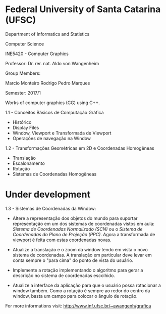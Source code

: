 # Federal University of Santa Catarina (UFSC)
Department of Informatics and Statistics

Computer Science 

INE5420 - Computer Graphics

Professor: Dr. rer. nat. Aldo von Wangenheim

Group Members:

Marcio Monteiro
Rodrigo Pedro Marques

Semester: 2017/1


Works of computer graphics (CG) using C++.

1.1 - Conceitos Básicos de Computação Gráfica
- Histórico
- Display Files
- Window, Viewport e Transformada de Viewport
- Operações de navegação na Window

1.2 - Transformações Geométricas em 2D e Coordenadas Homogêneas
- Translação
- Escalonamento
- Rotação
- Sistemas de Coordenadas Homogêneas

# Under development

1.3 - Sistemas de Coordenadas da Window:

- Altere a representação dos objetos do mundo para suportar representação em um dos sistemas de coordenadas vistos em aula: *Sistema de Coordenadas Normalizado (SCN)* ou o *Sistema de Coordenadas do Plano de Projeção (PPC)*. Agora a transformada de viewport é feita com estas coordenadas novas.

- Atualize a translação e o zoom da window tendo em vista o novo sistema de coordenadas. A translação em particular deve levar em conta sempre o "para cima" do ponto de vista do usuário.

- Implemente a rotação implementando o algoritmo para gerar a descrição no sistema de coordenadas escolhido.

- Atualize a interface da aplicação para que o usuário possa rotacionar a window também. Como a rotação é sempre ao redor do centro da window, basta um campo para colocar o ângulo de rotação.


For more informations visit: http://www.inf.ufsc.br/~awangenh/grafica